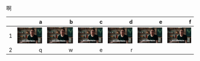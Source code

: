 啊


|    |   a |   b |   c |   d |   e |   f |
|---:|----------:|----------:|----------:|----------:|----------:|----------:|
| 1 |  ![h.png](h.png) |  ![h.png](h.png) |  ![h.png](h.png) |  ![h.png](h.png) |  ![h.png](h.png) |  ![h.png](h.png) |
| 2 |  q |  w |  e |  r |
